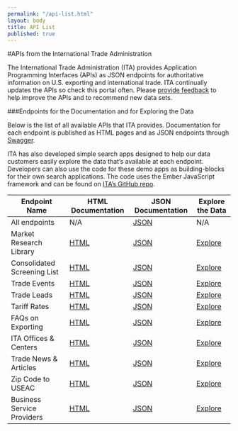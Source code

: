 ```yaml
---
permalink: "/api-list.html"
layout: body
title: API List
published: true
---
```


#APIs from the International Trade Administration

The International Trade Administration (ITA) provides Application Programming Interfaces (APIs) as JSON endpoints for authoritative information on U.S. exporting and international trade.  ITA continually updates the APIs so check this portal often.  Please [provide feedback](contact.html) to help improve the APIs and to recommend new data sets.

###Endpoints for the Documentation and for Exploring the Data

Below is the list of all available APIs that ITA provides.  Documentation for each endpoint is published as HTML pages and as JSON endpoints through [Swagger](http://swagger.io/).

ITA has also developed simple search apps designed to help our data customers easily explore the data that’s available at each endpoint. Developers can also use the code for these demo apps as building-blocks for their own search applications. The code uses the Ember JavaScript framework and can be found on [ITA’s GitHub repo](https://github.com/InternationalTradeAdministration/explorer).

| Endpoint Name	| HTML Documentation | JSON Documentation | Explore the Data |
| -------------| -------------|-------------|-------------|
| All endpoints | N/A | [JSON](api/trade-apis.json) | N/A |
| Market Research Library | [HTML](market-research-library.html) | [JSON](api/market-research-library.json) | [Explore](http://internationaltradeadministration.github.io/explorer/#/market-research-library-entries) |
| Consolidated Screening List | [HTML](consolidated-screening-list.html) | [JSON](api/consolidated-screening-lists.json) | [Explore](http://internationaltradeadministration.github.io/explorer/#/consolidated-screening-list-entries) |
| Trade Events | [HTML](trade-events.html) | [JSON](api/trade-events.json) | [Explore](http://internationaltradeadministration.github.io/explorer/#/trade-events) |
| Trade Leads | [HTML](trade-leads.html) | [JSON](api/trade-leads.json) | [Explore](http://internationaltradeadministration.github.io/explorer/#/trade-leads) |
| Tariff Rates | [HTML](tariff-rates.html) | [JSON](api/tariff-rates.json) | [Explore](http://internationaltradeadministration.github.io/explorer/#/tariff-rates) |
| FAQs on Exporting | [HTML](faqs-exporting.html) | [JSON](api/ita-faqs.json) | [Explore](http://internationaltradeadministration.github.io/explorer/#/ita-faqs) |
| ITA Offices & Centers | [HTML](ita-office-locations.html) | [JSON](api/ita-office-locations.json) | [Explore](http://internationaltradeadministration.github.io/explorer/#/ita-office-locations) |
| Trade News & Articles | [HTML](ita-trade-articles.html) | [JSON](api/ita-articles.json) | [Explore](http://internationaltradeadministration.github.io/explorer/#/sharepoint-trade-articles) |
| Zip Code to USEAC | [HTML](ita-zip-codes.html) | [JSON](api/zip-code-to-useac.json) | [Explore](http://govwizely.github.io/explorer/#/ita-zip-codes) |
| Business Service Providers | [HTML](business-service-providers.html) | [JSON](api/business-service-providers.json) | [Explore](http://govwizely.github.io/explorer/#/business-service-providers) |
